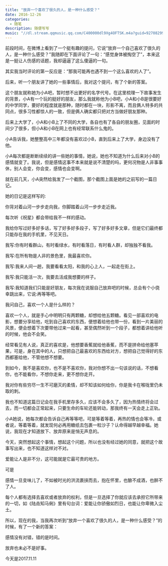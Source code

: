 ```yaml
---
title: "放弃一个喜欢了很久的人，是一种什么感受？"
date: 2016-12-26
categories:
  - 随笔
description: 随便写写
music: "//dl.stream.qqmusic.qq.com/C400000dl9Xg4OFTSK.m4a?guid=9270829955&vkey=BFD8DFED52C45FCDB2FCEFF4EAB54430203D1F14E517D0F2DF3321EA1592CC71A016C84E8BD21E09DE1908771CECBEDFEE2BC5452D39C4ED&uin=0&fromtag=66"
---
```


前段时间，在微博上看到了一个挺有趣的提问，它说“放弃一个自己喜欢了很久的人，是一种什么感受？”我随即在下面评论了一句：“感觉身体被掏空了”，本来这是一挺让人伤感的话题，我却逼逼了这么傻逼的一句。

其实我当时评论的第一反应是：“那我可能再也遇不到一个这么喜欢的人了”。

后来，听一个朋友讲了她的一些事情后，我对这个提问，有了个新的答案。

这个朋友就称她为小A吧，暂时想不出更好的名字代号。在这里梳理一下故事发生的背景，小A有一个玩的挺好的朋友，那么我就称他为小B吧，小A和小B是很要好的中学同学，要好的程度就是那种，随时都在一块，形影不离，而且俩人特多的共同点，很多习性都惊人的一致，但是俩人确实都只把对方当做好朋友那种。

后来上大学了，小A和小B上了不同的大学，各自也有了各自的朋友圈，见面的时间少了很多，但小A和小B在网上也有经常联系什么鬼的。

小A告诉我，她整整高中三年都没有喜欢过小B，直到后来上了大学，身边没有了他。

小A每次都是断断续续的讲一些她的事情，她说，她也不知道为什么后来对小B的感情就变了。我说，但是感情这事不本来就是说不清楚的吗，更何况物是人非事事休，别人会变，你会变，感情也会变啊。

就在前几天，小A突然给我发了一个截图，那个截图上面是她的之前写的一篇日记。

她的日记是这样写的:

你背对着山河一步步走向我，你脚踏着山河一步步走近我。



每次听《祝星》都会带给我不一样的感动。

我给你写过好多好多话，写了好多好多段子，写了好多好多文章，但是它们最终都只能存在我的手机里，不见天日。

我写:你有时看群山，有时看绿水，有时看落日，有时看人群，却独独不看我。

我写:在所有物是人非的景色里，我最喜欢你。

我写:我来人间一趟，我要看看太阳，和我的心上人，一起走在街上。

我写:我只能活一次，我要去活成我想要的样子。

我写:我知道我们只能是好朋友，每次我在说服自己放弃吧的时候，总会有个小侥幸跳出来，它说:再等等吧。

我问自己，喜欢一个人是什么样的？

喜欢一个人，就是手心中明明只有两颗糖，却想给他五颗糖。看见一部喜欢的电影，想要分享给他，吃到自己喜欢的东西，便想着给他也带一份，看到一片美丽的风景，便会想着下次要带他过来一起看，甚至偶然听到一个段子，都想着讲给他听的时候，他会不会笑。

经常看见有人说，真正的喜欢是，他想要香蕉就给他香蕉，而不是拼命给他塞苹果，可是，身在其中的人，只想把自己最喜欢的东西给对方，想把自己觉得好的东西都塞给他，不管他想不想要。

到如今，我不是喜欢你，也不是不喜欢你，我对你想不出一句该说的话，不想看你，也不能看你，不想你走来，更不想你走开。

我对你有些穷尽一生不可磨灭的柔情，却不知该如何给你，你是我卡在喉咙里仍未取的刺。

我也不知道这篇日记会在我手机里存多久，应该不会多久了，因为热情终将会过去，而一切都会正常起来，只要生命的车轮还能转动，那我终有一天会走上正轨。

小A她说，她每次都会告诉自己再等等吧，可是等着等着，再热的情也会等冷，或者说，等着等着，就发现何必再用糖纸去包裹一粒沙子？认命得越早越幸福。她说，我现在才知道放下、放弃原来是悄无声息的。

今天，突然想起这个事情，想起这个问题，所以也没有经过她的同意，就把这个故事写出来，也不知道这样对不对。

爱能让人是非不分，这可能就是它最可贵的地方。

可是

感情一旦变味儿了，不如被时光的洪流裹挟而去，抱在怀里，也酿不成酒，也醉不了人。

每个人都有选择去喜欢或者放弃的权利，但是一旦选择了你就应该去承担它所带来的一切，如《陆垚知马俐》里有句台词：爱能让你骄傲如烈日，也能让你卑微入尘土。

所以，现在的我，当我再次听到“放弃一个喜欢了很久的人，是一种什么感受？”的时候，有了一个新的答案：

感情没有对错，错的是时间。

放弃也未必不是好事。

今天是2017.11.11